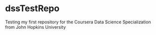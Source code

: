 # dssTestRepo
Testing my first repository for the Coursera Data Science Specialization from John Hopkins University
